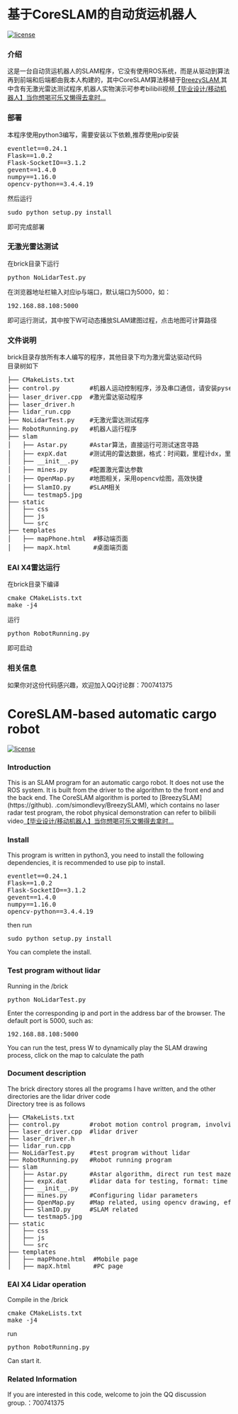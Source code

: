 # 基于CoreSLAM的自动货运机器人

[![license](https://img.shields.io/github/license/mashape/apistatus.svg)](LICENSE)

<p><h3>介绍</h3>

这是一台自动货运机器人的SLAM程序，它没有使用ROS系统，而是从驱动到算法再到前端和后端都由我本人构建的，其中CoreSLAM算法移植于[BreezySLAM](https://github.com/simondlevy/BreezySLAM),其中含有无激光雷达测试程序,机器人实物演示可参考bilibili视频[【毕业设计/移动机器人】当你想喝可乐又懒得去拿时...](https://www.bilibili.com/video/av43326289/)
<p>

<p><h3>部署</h3>

本程序使用python3编写，需要安装以下依赖,推荐使用pip安装
<pre>
eventlet==0.24.1
Flask==1.0.2
Flask-SocketIO==3.1.2
gevent==1.4.0
numpy==1.16.0
opencv-python==3.4.4.19
</pre>

然后运行
<pre>
sudo python setup.py install
</pre>
</p>

即可完成部署

<p><h3>无激光雷达测试</h3>

在brick目录下运行
<pre>
python NoLidarTest.py
</pre>

在浏览器地址栏输入对应ip与端口，默认端口为5000，如：
<pre>
192.168.88.108:5000
</pre>
即可运行测试，其中按下W可动态播放SLAM建图过程，点击地图可计算路径
</p>
<p><h3>文件说明</h3>

brick目录存放所有本人编写的程序，其他目录下均为激光雷达驱动代码<br>
目录树如下
<pre>
├── CMakeLists.txt 
├── control.py        #机器人运动控制程序，涉及串口通信，请安装pyserial
├── laser_driver.cpp  #激光雷达驱动程序
├── laser_driver.h
├── lidar_run.cpp
├── NoLidarTest.py    #无激光雷达测试程序
├── RobotRunning.py   #机器人运行程序
├── slam
│   ├── Astar.py      #Astar算法，直接运行可测试迷宫寻路
│   ├── expX.dat      #测试用的雷达数据，格式：时间戳，里程计dx，里程计dy,激光雷达点...
│   ├── __init__.py
│   ├── mines.py      #配置激光雷达参数
│   ├── OpenMap.py    #地图相关，采用opencv绘图，高效快捷
│   ├── SlamIO.py     #SLAM相关
│   └── testmap5.jpg
├── static
│   ├── css
│   ├── js
│   └── src
├── templates
│   ├── mapPhone.html  #移动端页面
│   ├── mapX.html      #桌面端页面
</pre>

</p>
<p><h3>EAI X4雷达运行</h3>

在brick目录下编译
<pre>
cmake CMakeLists.txt 
make -j4
</pre>
运行
<pre>
python RobotRunning.py
</pre>
即可启动
</p>

<p><h3>相关信息</h3>
如果你对这份代码感兴趣，欢迎加入QQ讨论群：700741375
<p>
  
 # CoreSLAM-based automatic cargo robot

[![license](https://img.shields.io/github/license/mashape/apistatus.svg)](LICENSE)

<p><h3>Introduction</h3>

This is an SLAM program for an automatic cargo robot. It does not use the ROS system. It is built from the driver to the algorithm to the front end and the back end. The CoreSLAM algorithm is ported to [BreezySLAM] (https://github). .com/simondlevy/BreezySLAM), which contains no laser radar test program, the robot physical demonstration can refer to bilibili video[【毕业设计/移动机器人】当你想喝可乐又懒得去拿时...](https://www.bilibili.com/video/av43326289/)
<p>

<p><h3>Install</h3>

This program is written in python3, you need to install the following dependencies, it is recommended to use pip to install.
<pre>
eventlet==0.24.1
Flask==1.0.2
Flask-SocketIO==3.1.2
gevent==1.4.0
numpy==1.16.0
opencv-python==3.4.4.19
</pre>

then run
<pre>
sudo python setup.py install
</pre>
</p>

You can complete the install.

<p><h3>Test program without lidar</h3>

Running in the /brick
<pre>
python NoLidarTest.py
</pre>

Enter the corresponding ip and port in the address bar of the browser. The default port is 5000, such as:
<pre>
192.168.88.108:5000
</pre>
You can run the test, press W to dynamically play the SLAM drawing process, click on the map to calculate the path
</p>
<p><h3>Document description</h3>

The brick directory stores all the programs I have written, and the other directories are the lidar driver code<br>
Directory tree is as follows
<pre>
├── CMakeLists.txt 
├── control.py        #robot motion control program, involving serial communication, please install pyserial
├── laser_driver.cpp  #lidar driver
├── laser_driver.h
├── lidar_run.cpp
├── NoLidarTest.py    #test program without lidar
├── RobotRunning.py   #Robot running program
├── slam
│   ├── Astar.py      #Astar algorithm, direct run test maze pathfinding
│   ├── expX.dat      #lidar data for testing, format: time stamp, odometer dx, odometer dy, lidar point...
│   ├── __init__.py
│   ├── mines.py      #Configuring lidar parameters
│   ├── OpenMap.py    #Map related, using opencv drawing, efficient and fast
│   ├── SlamIO.py     #SLAM related
│   └── testmap5.jpg
├── static
│   ├── css
│   ├── js
│   └── src
├── templates
│   ├── mapPhone.html  #Mobile page
│   ├── mapX.html      #PC page
</pre>

</p>
<p><h3>EAI X4 Lidar operation</h3>

Compile in the /brick
<pre>
cmake CMakeLists.txt 
make -j4
</pre>
run
<pre>
python RobotRunning.py
</pre>
Can start it.
</p>

<p><h3>Related Information</h3>
If you are interested in this code, welcome to join the QQ discussion group.：700741375
<p>

